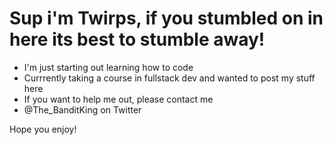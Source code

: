 # Sup i'm Twirps, if you stumbled on in here its best to stumble away!

- I'm just starting out learning how to code
- Currrently taking a course in fullstack dev and wanted to post my stuff here
- If you want to help me out, please contact me 
- @The_BanditKing on Twitter

Hope you enjoy!
